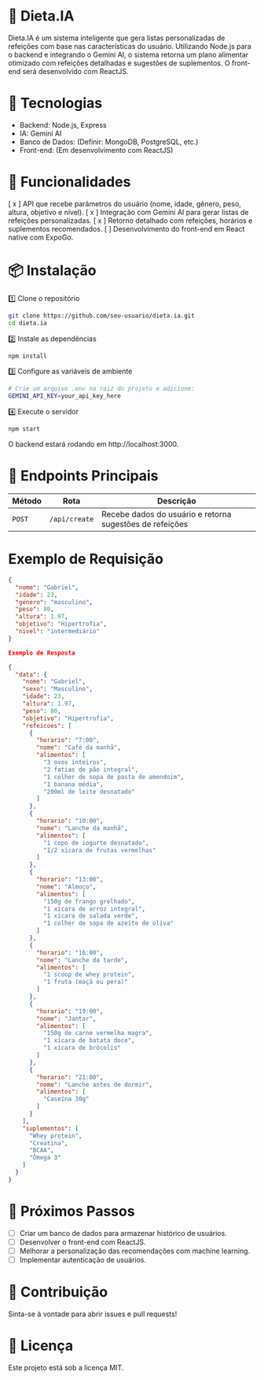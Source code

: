 # 🥗 Dieta.IA


Dieta.IA é um sistema inteligente que gera listas personalizadas de refeições com base nas características do usuário. Utilizando Node.js para o backend e integrando o Gemini AI, o sistema retorna um plano alimentar otimizado com refeições detalhadas e sugestões de suplementos. O front-end será desenvolvido com ReactJS.

# 🚀 Tecnologias

- Backend: Node.js, Express
- IA: Gemini AI
- Banco de Dados: (Definir: MongoDB, PostgreSQL, etc.)
- Front-end: (Em desenvolvimento com ReactJS)

# 🔧 Funcionalidades

[ x ] API que recebe parâmetros do usuário (nome, idade, gênero, peso, altura, objetivo e nível).
[ x ] Integração com Gemini AI para gerar listas de refeições personalizadas.
[ x ] Retorno detalhado com refeições, horários e suplementos recomendados.
[ ] Desenvolvimento do front-end em React native com ExpoGo.

# 📦 Instalação

1️⃣ Clone o repositório

```bash
git clone https://github.com/seu-usuario/dieta.ia.git
cd dieta.ia
```

2️⃣ Instale as dependências

```bash
npm install
```

3️⃣ Configure as variáveis de ambiente

```bash
# Crie um arquivo .env na raiz do projeto e adicione:
GEMINI_API_KEY=your_api_key_here
```

4️⃣ Execute o servidor

```bash
npm start
```

O backend estará rodando em http://localhost:3000.

# 📡 Endpoints Principais
| Método | Rota | Descrição |
| --- | --- | --- |
| ```POST``` | ```/api/create``` |	Recebe dados do usuário e retorna sugestões de refeições |

# Exemplo de Requisição

```json
{
  "nome": "Gabriel",
  "idade": 23,
  "genero": "masculino",
  "peso": 80,
  "altura": 1.97,
  "objetivo": "Hipertrofia",
  "nivel": "intermediário"
}
```

```json
Exemplo de Resposta

{
  "data": {
    "nome": "Gabriel",
    "sexo": "Masculino",
    "idade": 23,
    "altura": 1.97,
    "peso": 80,
    "objetivo": "Hipertrofia",
    "refeicoes": [
      {
        "horario": "7:00",
        "nome": "Café da manhã",
        "alimentos": [
          "3 ovos inteiros",
          "2 fatias de pão integral",
          "1 colher de sopa de pasta de amendoim",
          "1 banana média",
          "200ml de leite desnatado"
        ]
      },
      {
        "horario": "10:00",
        "nome": "Lanche da manhã",
        "alimentos": [
          "1 copo de iogurte desnatado",
          "1/2 xícara de frutas vermelhas"
        ]
      },
      {
        "horario": "13:00",
        "nome": "Almoço",
        "alimentos": [
          "150g de frango grelhado",
          "1 xícara de arroz integral",
          "1 xícara de salada verde",
          "1 colher de sopa de azeite de oliva"
        ]
      },
      {
        "horario": "16:00",
        "nome": "Lanche da tarde",
        "alimentos": [
          "1 scoop de whey protein",
          "1 fruta (maçã ou pera)"
        ]
      },
      {
        "horario": "19:00",
        "nome": "Jantar",
        "alimentos": [
          "150g de carne vermelha magra",
          "1 xícara de batata doce",
          "1 xícara de brócolis"
        ]
      },
      {
        "horario": "21:00",
        "nome": "Lanche antes de dormir",
        "alimentos": [
          "Caseína 30g"
        ]
      }
    ],
    "suplementos": [
      "Whey protein",
      "Creatina",
      "BCAA",
      "Ômega 3"
    ]
  }
}
```

# 📌 Próximos Passos

- [ ] Criar um banco de dados para armazenar histórico de usuários.
- [ ] Desenvolver o front-end com ReactJS.
- [ ] Melhorar a personalização das recomendações com machine learning.
- [ ] Implementar autenticação de usuários.

# 🤝 Contribuição

Sinta-se à vontade para abrir issues e pull requests!


# 📝 Licença

Este projeto está sob a licença MIT.